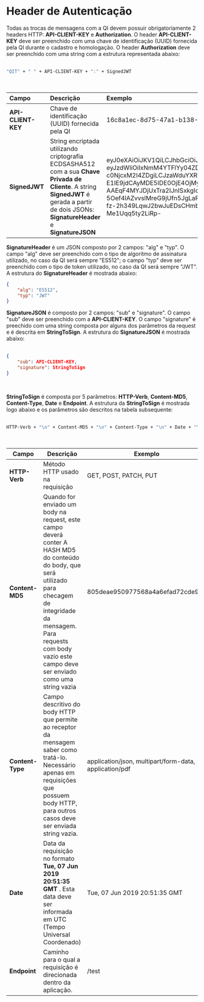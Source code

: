 # Header de Autenticação

Todas as trocas de mensagens com a QI devem possuir obrigatoriamente 2
headers HTTP: **API-CLIENT-KEY** e **Authorization**. O header
**API-CLIENT-KEY** deve ser preenchido com uma chave de identificação
(UUID) fornecida pela QI durante o cadastro e homologação. O header
**Authorization** deve ser preenchido com uma string com a estrutura
representada abaixo: <br><br>

```bash
"QIT" + " " + API-CLIENT-KEY + ":" + SignedJWT
```
<br>


| Campo              | Descrição                                                                                                                                                                                 | Exemplo                                                                                                                                                                                                                                                                                                                                                                                      |
|:-------------------|:------------------------------------------------------------------------------------------------------------------------------------------------------------------------------------------|:---------------------------------------------------------------------------------------------------------------------------------------------------------------------------------------------------------------------------------------------------------------------------------------------------------------------------------------------------------------------------------------------|
| **API-CLIENT-KEY** | Chave de identificação (UUID) fornecida pela QI                                                                                                                                           | 16c8a1ec-8d75-47a1-b138-46746713b8d8                                                                                                                                                                                                                                                                                                                                                         |
| **SignedJWT**      | String encriptada utilizando criptografia ECDSASHA512 com a sua **Chave Privada de Cliente**. A string **SignedJWT** é gerada a partir de dois JSONs: **SignatureHeader** e **SignatureJSON** | eyJ0eXAiOiJKV1QiLCJhbGciOiJFUzUxMiJ9.<br>eyJzdWIiOiIxNmM4YTFlYy04ZDc1LTQ3YTEtYjEzOC00Nj<br>c0NjcxM2I4ZDgiLCJzaWduYXR1cmUiOiJHRVRcblxuXG5UdWUsID<br>E1IE9jdCAyMDE5IDE0OjE4OjMyIEdNVFxuL3Rlc3QifQ.<br>AAEqF4MYJDjUxTra2IJnISxkgIouj6EJthxMs9QNVRg36EoN6l_nX_GzdDT<br>5Oef4lAZvvslMreG9jUfn5JgLaRybAcsBqMCQULe2kmAdaP6trkTOA52h<br>fz-2h349LqwJ2bwJuEDsCHmbIhlp9iiIoyJ7uKcszvzg-Me1Uqq5ty2LiRp- |

**SignatureHeader** é um JSON composto por 2 campos: "alg" e "typ". O
campo "alg" deve ser preenchido com o tipo de algoritmo de assinatura
utilizado, no caso da QI será sempre "ES512"; o campo "typ" deve ser
preenchido com o tipo de token utilizado, no caso da QI será sempre
"JWT". A estrutura do **SignatureHeader** é mostrada abaixo:

```json
{
    "alg": "ES512",
    "typ": "JWT"
}
```

**SignatureJSON** é composto por 2 campos: "sub" e "signature". O campo
"sub" deve ser preenchido com a **API-CLIENT-KEY**. O campo "signature"
é preechido com uma string composta por alguns dos parâmetros da request
e é descrita em **StringToSign**. A estrutura do **SignatureJSON** é
mostrada abaixo: <br><br>

```json
{
    "sub": API-CLIENT-KEY,
    "signature": StringToSign
}
```
<br>

**StringToSign** é composta por 5 parâmetros: **HTTP-Verb**,
**Content-MD5**, **Content-Type**, **Date** e **Endpoint**. A estrutura
da **StringToSign** é mostrada logo abaixo e os parâmetros são descritos
na tabela subsequente: <br><br>

```bash
HTTP-Verb + "\n" + Content-MD5 + "\n" + Content-Type + "\n" + Date + "\n" + Endpoint
```
<br>

| Campo | Descrição | Exemplo |
| --- | --- | --- |
| **HTTP-Verb** | Método HTTP usado na requisição | GET, POST, PATCH, PUT |
| **Content-MD5** | Quando for enviado um body na request, este campo deverá conter A HASH MD5 do conteúdo do body, que será utilizado para checagem de integridade da mensagem. Para requests com body vazio este campo deve ser enviado como uma string vazia | 805deae950977568a4a6efad72cde92e |
| **Content-Type** | Campo descritivo do body HTTP que permite ao receptor da mensagem saber como tratá-lo. Necessário apenas em requisições que possuem body HTTP, para outros casos deve ser enviada string vazia. | application/json, multipart/form-data, application/pdf |
| **Date**| Data da requisição no formato **Tue, 07 Jun 2019 20:51:35 GMT** . Esta data deve ser informada em UTC (Tempo Universal Coordenado) | Tue, 07 Jun 2019 20:51:35 GMT |
| **Endpoint** | Caminho para o qual a requisição é direcionada dentro da aplicação. | /test |